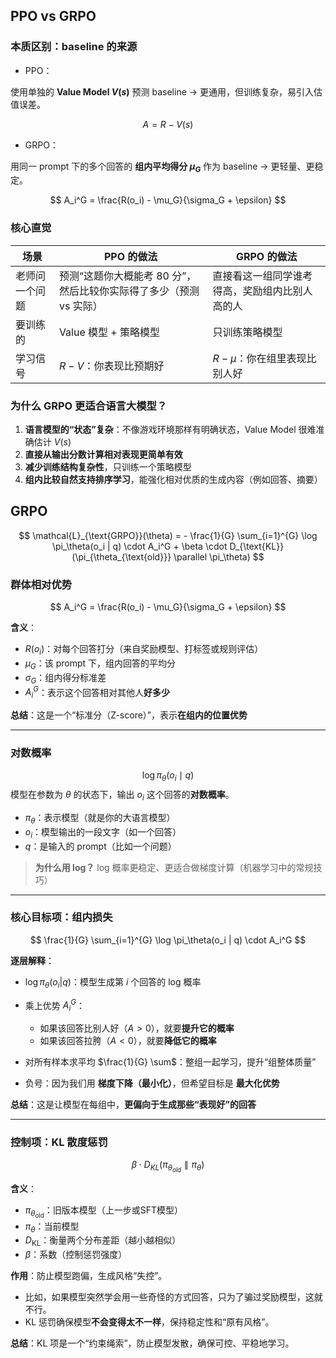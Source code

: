 ## PPO vs GRPO
### 本质区别：**baseline 的来源**

- PPO：

使用单独的 **Value Model $V(s)$** 预测 baseline → 更通用，但训练复杂，易引入估值误差。

$$
A = R - V(s)
$$

- GRPO：

用同一 prompt 下的多个回答的 **组内平均得分 $\mu_G$** 作为 baseline → 更轻量、更稳定。

$$
A_i^G = \frac{R(o_i) - \mu_G}{\sigma_G + \epsilon}
$$

### 核心直觉

| 场景      | PPO 的做法                                | GRPO 的做法                |
| ------- | -------------------------------------- | ----------------------- |
| 老师问一个问题 | 预测“这题你大概能考 80 分”，然后比较你实际得了多少（预测 vs 实际） | 直接看这一组同学谁考得高，奖励组内比别人高的人 |
| 要训练的    | Value 模型 + 策略模型                        | 只训练策略模型                 |
| 学习信号    | $R - V$：你表现比预期好                        | $R - \mu$：你在组里表现比别人好    |


### 为什么 GRPO 更适合语言大模型？

1. **语言模型的“状态”复杂**：不像游戏环境那样有明确状态，Value Model 很难准确估计 $V(s)$
2. **直接从输出分数计算相对表现更简单有效**
3. **减少训练结构复杂性**，只训练一个策略模型
4. **组内比较自然支持排序学习**，能强化相对优质的生成内容（例如回答、摘要）

## GRPO

$$
 \mathcal{L}_{\text{GRPO}}(\theta) = - \frac{1}{G} \sum_{i=1}^{G} \log \pi_\theta(o_i | q) \cdot A_i^G + \beta \cdot D_{\text{KL}} 
 (\pi_{\theta_{\text{old}}} \parallel \pi_\theta)
$$

### 群体相对优势

$$
 A_i^G = \frac{R(o_i) - \mu_G}{\sigma_G + \epsilon}
$$

**含义**：

* $R(o_i)$：对每个回答打分（来自奖励模型、打标签或规则评估）
* $\mu_G$：该 prompt 下，组内回答的平均分
* $\sigma_G$：组内得分标准差
* $A_i^G$：表示这个回答相对其他人**好多少**

**总结**：这是一个“标准分（Z-score）”，表示**在组内的位置优势**

---
### 对数概率

$$
\log \pi_\theta(o_i \mid q)
$$
模型在参数为 $\theta$ 的状态下，输出 $o_i$ 这个回答的**对数概率**。

* $\pi_\theta$：表示模型（就是你的大语言模型）
* $o_i$：模型输出的一段文字（如一个回答）
* $q$：是输入的 prompt（比如一个问题）

> **为什么用 log？**
> log 概率更稳定、更适合做梯度计算（机器学习中的常规技巧）

---
### 核心目标项：组内损失

$$
 \frac{1}{G} \sum_{i=1}^{G} \log \pi_\theta(o_i | q) \cdot A_i^G
$$

**逐层解释**：

* $\log \pi_\theta(o_i | q)$：模型生成第 $i$ 个回答的 log 概率
* 乘上优势 $A_i^G$：

  * 如果该回答比别人好（$A > 0$），就要**提升它的概率**
  * 如果该回答拉胯（$A < 0$），就要**降低它的概率**
* 对所有样本求平均 $\frac{1}{G} \sum$：整组一起学习，提升“组整体质量”
* 负号：因为我们用 **梯度下降（最小化）**，但希望目标是 **最大化优势**

**总结**：这是让模型在每组中，**更偏向于生成那些“表现好”的回答**

---

### 控制项：KL 散度惩罚

$$
 \beta \cdot D_{KL}(\pi_{\theta_{old}} \parallel \pi_\theta)
$$

**含义**：

* $\pi_{\theta_{\text{old}}}$：旧版本模型（上一步或SFT模型）
* $\pi_\theta$：当前模型
* $D_{\text{KL}}$：衡量两个分布差距（越小越相似）
* $\beta$：系数（控制惩罚强度）

**作用**：防止模型跑偏，生成风格“失控”。

* 比如，如果模型突然学会用一些奇怪的方式回答，只为了骗过奖励模型，这就不行。
* KL 惩罚确保模型**不会变得太不一样**，保持稳定性和“原有风格”。

**总结**：KL 项是一个“约束绳索”，防止模型发散，确保可控、平稳地学习。
